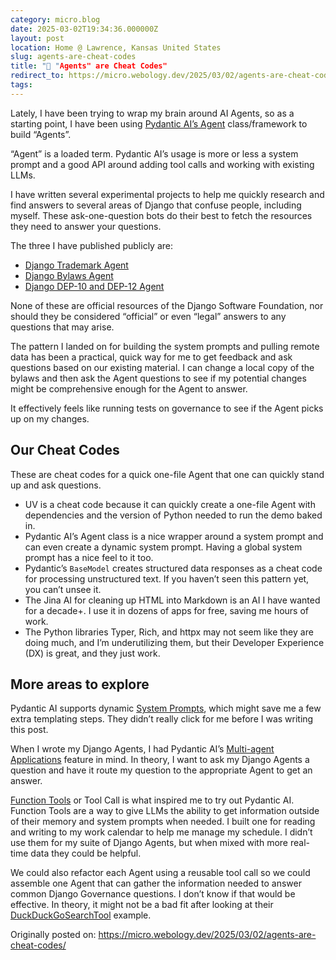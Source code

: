```yaml
---
category: micro.blog
date: 2025-03-02T19:34:36.000000Z
layout: post
location: Home @ Lawrence, Kansas United States
slug: agents-are-cheat-codes
title: "🤖 "Agents" are Cheat Codes"
redirect_to: https://micro.webology.dev/2025/03/02/agents-are-cheat-codes/
tags: 
---
```


Lately, I have been trying to wrap my brain around AI Agents, so as a starting point, I have been using [Pydantic AI’s Agent](https://ai.pydantic.dev/agents/) class/framework to build “Agents”.

“Agent” is a loaded term. Pydantic AI’s usage is more or less a system prompt and a good API around adding tool calls and working with existing LLMs.

I have written several experimental projects to help me quickly research and find answers to several areas of Django that confuse people, including myself. These ask-one-question bots do their best to fetch the resources they need to answer your questions.

The three I have published publicly are:

- [Django Trademark Agent](https://github.com/jefftriplett/django-trademark-agent)
- [Django Bylaws Agent](https://github.com/jefftriplett/django-bylaws-agent)
- [Django DEP-10 and DEP-12 Agent](https://github.com/jefftriplett/django-dep-10-12-agent)

None of these are official resources of the Django Software Foundation, nor should they be considered “official” or even “legal” answers to any questions that may arise.

The pattern I landed on for building the system prompts and pulling remote data has been a practical, quick way for me to get feedback and ask questions based on our existing material. I can change a local copy of the bylaws and then ask the Agent questions to see if my potential changes might be comprehensive enough for the Agent to answer.

It effectively feels like running tests on governance to see if the Agent picks up on my changes.

Our Cheat Codes
---------------

These are cheat codes for a quick one-file Agent that one can quickly stand up and ask questions.

- UV is a cheat code because it can quickly create a one-file Agent with dependencies and the version of Python needed to run the demo baked in.
- Pydantic AI’s Agent class is a nice wrapper around a system prompt and can even create a dynamic system prompt. Having a global system prompt has a nice feel to it too.
- Pydantic’s `BaseModel` creates structured data responses as a cheat code for processing unstructured text. If you haven’t seen this pattern yet, you can’t unsee it.
- The Jina AI for cleaning up HTML into Markdown is an AI I have wanted for a decade+. I use it in dozens of apps for free, saving me hours of work.
- The Python libraries Typer, Rich, and httpx may not seem like they are doing much, and I’m underutilizing them, but their Developer Experience (DX) is great, and they just work.

More areas to explore
---------------------

Pydantic AI supports dynamic [System Prompts](https://ai.pydantic.dev/agents/#system-prompts), which might save me a few extra templating steps. They didn’t really click for me before I was writing this post.

When I wrote my Django Agents, I had Pydantic AI’s [Multi-agent Applications](https://ai.pydantic.dev/multi-agent-applications/) feature in mind. In theory, I want to ask my Django Agents a question and have it route my question to the appropriate Agent to get an answer.

[Function Tools](https://ai.pydantic.dev/tools/) or Tool Call is what inspired me to try out Pydantic AI. Function Tools are a way to give LLMs the ability to get information outside of their memory and system prompts when needed. I built one for reading and writing to my work calendar to help me manage my schedule. I didn’t use them for my suite of Django Agents, but when mixed with more real-time data they could be helpful.

We could also refactor each Agent using a reusable tool call so we could assemble one Agent that can gather the information needed to answer common Django Governance questions. I don’t know if that would be effective. In theory, it might not be a bad fit after looking at their [DuckDuckGoSearchTool](https://github.com/pydantic/pydantic-ai/blob/main/pydantic_ai_slim/pydantic_ai/common_tools/duckduckgo.py) example.

Originally posted on: https://micro.webology.dev/2025/03/02/agents-are-cheat-codes/